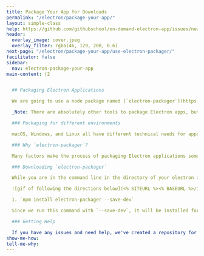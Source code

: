 ```yaml
---
title: Package Your App for Downloads
permalink: "/electron/package-your-app/"
layout: simple-class
help: https://github.com/githubschool/on-demand-electron-app/issues/new?title=I%20need%20help&body=Describe%20what%20you%20need%20help%20with%20here.&labels=Help%20Wanted
header:
  overlay_image: cover.jpeg
  overlay_filter: rgba(46, 129, 200, 0.6)
next-page: "/electron/package-your-app/use-electron-packager/"
facilitator: false
sidebar:
  nav: electron-package-your-app
main-content: |2


  ## Packaging Electron Applications

  We are going to use a node package named [`electron-packager`](https://github.com/electron-userland/electron-packager) to package the Electron app. This means that others will be able to download and use the app natively, whether they're running macOS, Windows, or Linux.

  _Note: There are absolutely other tools to package Electron apps, but we're using this one because it's widely adopted and consistently maintained within the community. Feel free to branch out and explore others after this demo if you're interested!_

  ### Packaging for different environments

  macOS, Windows, and Linux all have different technical needs for apps to work well. We will work through those technical needs, but it's important to keep in mind that there's much more to building apps for multiple operating systems. Packaging can be done for each operating system, but the user interface isn't automatically made to look native in the process. It's good practice to be mindful of a user's experience with the interface of their native OS. As you begin to ramp up on desktop app development, you should consider designing interfaces that fit into the user's mental model of their OS.

  ### Why `electron-packager`?

  Many factors make the process of packaging Electron applications somewhat complicated. It is a different process based on your operating system and the operating system you're trying to package for. Right now, [`electron-packager`](https://github.com/electron-userland/electron-packager) is the community's most popular choice to solve these problems.

  ### Downloading `electron-packager`

  While you are in the command line in the directory of your electron app, install the node package `electron-packager` and [save it to your development dependencies in the `package.json` file](https://github.com/githubschool/on-demand-electron-app/blob/master/package.json#L60).

  ![gif of following the directions below](<% SITEURL %><% BASEURL %>/images/gifs/electron/electron2-packaging.gif)

  1. `npm install electron-packager --save-dev`

  Since we run this command with `--save-dev`, it will be installed for this directory _and_ added to the `package.json` file, the important file that guides Node and `npm` packages for the life of the project.

  ### Getting Help

  If you have any issues and need help, we've created a repository for you! If you have any questions throughout this course, go here to open an issue and ask a question: [On Demand Electron App Repo](https://github.com/githubschool/on-demand-electron-app).
show-me-how: 
tell-me-why: 
---
```


